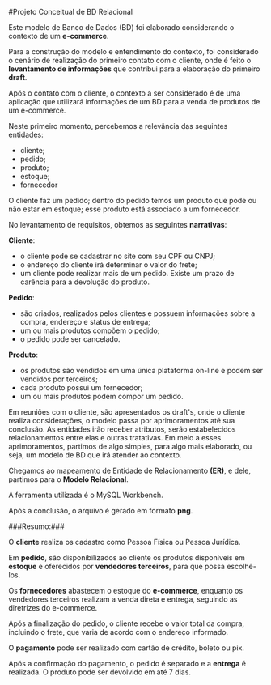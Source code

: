#Projeto Conceitual de BD Relacional

Este modelo de Banco de Dados (BD) foi elaborado considerando o contexto de um **e-commerce**.

Para a construção do modelo e entendimento do contexto, foi considerado o cenário de realização do primeiro contato com o cliente, onde é feito o **levantamento de informações** que contribui para a elaboração do primeiro **draft**.

Após o contato com o cliente, o contexto a ser considerado é de uma aplicação que utilizará informações de um BD para a venda de produtos de um e-commerce.

Neste primeiro momento, percebemos a relevância das seguintes entidades: 

- cliente;
- pedido;
- produto;
- estoque;
- fornecedor

O cliente faz um pedido; dentro do pedido temos um produto que pode ou não estar em estoque; esse produto está associado a um fornecedor.

No levantamento de requisitos, obtemos as seguintes **narrativas**:

**Cliente**:

- o cliente pode se cadastrar no site com seu CPF ou CNPJ;
- o endereço do cliente irá determinar o valor do frete;
- um cliente pode realizar mais de um pedido. Existe um prazo de carência para a devolução do produto.

**Pedido**:

- são criados, realizados pelos clientes e possuem informações sobre a compra, endereço e status de entrega;
- um ou mais produtos compõem o pedido;
- o pedido pode ser cancelado.

**Produto**:

- os produtos são vendidos em uma única plataforma on-line e podem ser vendidos por terceiros;
- cada produto possui um fornecedor;
- um ou mais produtos podem compor um pedido.

Em reuniões com o cliente, são apresentados os draft's, onde o cliente realiza considerações, o modelo passa por aprimoramentos até sua conclusão. As entidades irão receber atributos, serão estabelecidos relacionamentos entre elas e outras tratativas. Em meio a esses aprimoramentos, partimos de algo simples, para algo mais elaborado, ou seja, um modelo de BD que irá atender ao contexto.

Chegamos ao mapeamento de Entidade de Relacionamento **(ER)**, e dele, partimos para o **Modelo Relacional**.

A ferramenta utilizada é o MySQL Workbench.

Após a conclusão, o arquivo é gerado em formato **png**.



###Resumo:###

O **cliente** realiza os cadastro como Pessoa Física ou Pessoa Jurídica.

Em **pedido**, são disponibilizados ao cliente os produtos disponíveis em **estoque** e oferecidos por **vendedores terceiros**, para que possa escolhê-los.

Os **fornecedores** abastecem o estoque do **e-commerce**, enquanto os vendedores terceiros realizam a venda direta e entrega, seguindo as diretrizes do e-commerce.

Após a finalização do pedido, o cliente recebe o valor total da compra, incluindo o frete, que varia de acordo com o endereço informado.

O **pagamento** pode ser realizado com cartão de crédito, boleto ou pix.

Após a confirmação do pagamento, o pedido é separado e a **entrega** é realizada. O produto pode ser devolvido em até 7 dias.


